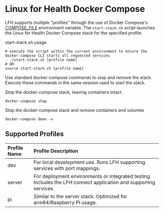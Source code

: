 # Linux for Health Docker Compose

LFH supports multiple "profiles" through the use of Docker Compose's [COMPOSE_FILE](https://docs.docker.com/compose/reference/envvars/#compose_file) environment variable.
The `start-stack.sh` script launches the Linux for Health Docker Compose stack for the specified profile.

start-stack.sh usage
```shell script
# execute the script within the current environment to ensure the docker-compose CLI starts all requested services
. ./start-stack.sh [profile name]
# OR
source start-stack.sh [profile name]
```

Use standard docker-compose commands to stop and remove the stack.
Execute these commands in the same session used to start the stack.

Stop the docker-compose stack, leaving containers intact.
```shell script
docker-compose stop
```

Stop the docker-compose stack and remove containers and volumes
```shell script
docker-compose down -v
```

## Supported Profiles
| Profile Name | Profile Description |
| :--- | :--- |
| dev | For local development use. Runs LFH supporting services with port mappings. |
| server | For deployment environments or integrated testing. Includes the LFH connect application and supporting services. |
| pi | Similar to the server stack. Optimized for arm64/Raspberry Pi usage. |
